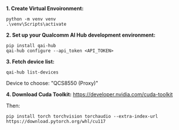 **1. Create Virtual Envoironment:** 
```
python -m venv venv 
.\venv\Scripts\activate
```
**2. Set up your Qualcomm AI Hub development environment:** 
```
pip install qai-hub
qai-hub configure --api_token <API_TOKEN>
```
**3. Fetch device list:**
```
qai-hub list-devices
```
Device to choose: "QCS8550 (Proxy)"

**4. Download Cuda Toolkit:** https://developer.nvidia.com/cuda-toolkit

Then:
```
pip install torch torchvision torchaudio --extra-index-url https://download.pytorch.org/whl/cu117
```


